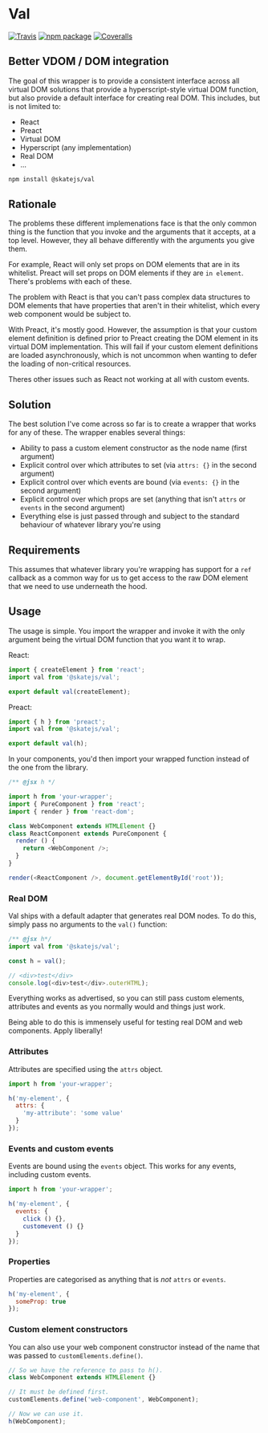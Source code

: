 # Val

[![Travis][build-badge]][build]
[![npm package][npm-badge]][npm]
[![Coveralls][coveralls-badge]][coveralls]

[build-badge]: https://img.shields.io/travis/user/repo/master.png?style=flat-square
[build]: https://travis-ci.org/user/repo

[npm-badge]: https://img.shields.io/npm/v/npm-package.png?style=flat-square
[npm]: https://www.npmjs.org/package/npm-package

[coveralls-badge]: https://img.shields.io/coveralls/user/repo/master.png?style=flat-square
[coveralls]: https://coveralls.io/github/user/repo

## Better VDOM / DOM integration

The goal of this wrapper is to provide a consistent interface across all virtual DOM solutions that provide a hyperscript-style virtual DOM function, but also provide a default interface for creating real DOM. This includes, but is not limited to:

- React
- Preact
- Virtual DOM
- Hyperscript (any implementation)
- Real DOM
- ...

```sh
npm install @skatejs/val
```

## Rationale

The problems these different implemenations face is that the only common thing is the function that you invoke and the arguments that it accepts, at a top level. However, they all behave differently with the arguments you give them.

For example, React will only set props on DOM elements that are in its whitelist. Preact will set props on DOM elements if they are `in element`. There's problems with each of these.

The problem with React is that you can't pass complex data structures to DOM elements that have properties that aren't in their whitelist, which every web component would be subject to.

With Preact, it's mostly good. However, the assumption is that your custom element definition is defined prior to Preact creating the DOM element in its virtual DOM implementation. This will fail if your custom element definitions are loaded asynchronously, which is not uncommon when wanting to defer the loading of non-critical resources.

Theres other issues such as React not working at all with custom events.

## Solution

The best solution I've come across so far is to create a wrapper that works for any of these. The wrapper enables several things:

- Ability to pass a custom element constructor as the node name (first argument)
- Explicit control over which attributes to set (via `attrs: {}` in the second argument)
- Explicit control over which events are bound (via `events: {}` in the second argument)
- Explicit control over which props are set (anything that isn't `attrs` or `events` in the second argument)
- Everything else is just passed through and subject to the standard behaviour of whatever library you're using

## Requirements

This assumes that whatever library you're wrapping has support for a `ref` callback as a common way for us to get access to the raw DOM element that we need to use underneath the hood.

## Usage

The usage is simple. You import the wrapper and invoke it with the only argument being the virtual DOM function that you want it to wrap.

React:

```js
import { createElement } from 'react';
import val from '@skatejs/val';

export default val(createElement);
```

Preact:


```js
import { h } from 'preact';
import val from '@skatejs/val';

export default val(h);
```

In your components, you'd then import your wrapped function instead of the one from the library.

```js
/** @jsx h */

import h from 'your-wrapper';
import { PureComponent } from 'react';
import { render } from 'react-dom';

class WebComponent extends HTMLElement {}
class ReactComponent extends PureComponent {
  render () {
    return <WebComponent />;
  }
}

render(<ReactComponent />, document.getElementById('root'));
```

### Real DOM

Val ships with a default adapter that generates real DOM nodes. To do this, simply pass no arguments to the `val()` function:

```js
/** @jsx h*/
import val from '@skatejs/val';

const h = val();

// <div>test</div>
console.log(<div>test</div>.outerHTML);
```

Everything works as advertised, so you can still pass custom elements, attributes and events as you normally would and things just work.

Being able to do this is immensely useful for testing real DOM and web components. Apply liberally!

### Attributes

Attributes are specified using the `attrs` object.

```js
import h from 'your-wrapper';

h('my-element', {
  attrs: {
    'my-attribute': 'some value'
  }
});
```

### Events and custom events

Events are bound using the `events` object. This works for any events, including custom events.

```js
import h from 'your-wrapper';

h('my-element', {
  events: {
    click () {},
    customevent () {}
  }
});
```

### Properties

Properties are categorised as anything that is *not* `attrs` or `events`.

```js
h('my-element', {
  someProp: true
});
```

### Custom element constructors

You can also use your web component constructor instead of the name that was passed to `customElements.define()`.

```js
// So we have the reference to pass to h().
class WebComponent extends HTMLElement {}

// It must be defined first.
customElements.define('web-component', WebComponent);

// Now we can use it.
h(WebComponent);
```
